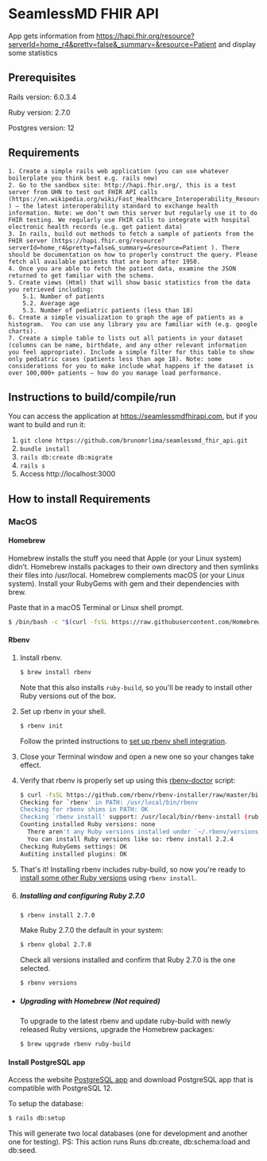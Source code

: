 # SeamlessMD FHIR API

App gets information from https://hapi.fhir.org/resource?serverId=home_r4&pretty=false&_summary=&resource=Patient and 
display some statistics 

## Prerequisites
Rails version: 6.0.3.4

Ruby version: 2.7.0

Postgres version: 12

## Requirements

    1. Create a simple rails web application (you can use whatever boilerplate you think best e.g. rails new)
    2. Go to the sandbox site: http://hapi.fhir.org/, this is a test server from UHN to test out FHIR API calls (https://en.wikipedia.org/wiki/Fast_Healthcare_Interoperability_Resources ) – the latest interoperability standard to exchange health information. Note: we don’t own this server but regularly use it to do FHIR testing. We regularly use FHIR calls to integrate with hospital electronic health records (e.g. get patient data)
    3. In rails, build out methods to fetch a sample of patients from the FHIR server (https://hapi.fhir.org/resource?serverId=home_r4&pretty=false&_summary=&resource=Patient ). There should be documentation on how to properly construct the query. Please fetch all available patients that are born after 1950.
    4. Once you are able to fetch the patient data, examine the JSON returned to get familiar with the schema.
    5. Create views (Html) that will show basic statistics from the data you retrieved including:
        5.1. Number of patients
        5.2. Average age
        5.3. Number of pediatric patients (less than 18)
    6. Create a simple visualization to graph the age of patients as a histogram.  You can use any library you are familiar with (e.g. google charts).
    7. Create a simple table to lists out all patients in your dataset (columns can be name, birthdate, and any other relevant information you feel appropriate). Include a simple filter for this table to show only pediatric cases (patients less than age 18). Note: some considerations for you to make include what happens if the dataset is over 100,000+ patients – how do you manage load performance.

## Instructions to build/compile/run
You can access the application at https://seamlessmdfhirapi.com, but if you want to build and run it:
1. `git clone https://github.com/brunomrlima/seamlessmd_fhir_api.git`
2. `bundle install`
3. `rails db:create db:migrate`
4. `rails s`
5. Access http://localhost:3000 

## How to install Requirements
### MacOS
#### Homebrew
Homebrew installs the stuff you need that Apple (or your Linux system) didn’t.
Homebrew installs packages to their own directory and then symlinks their files into /usr/local.
Homebrew complements macOS (or your Linux system). Install your RubyGems with gem and their dependencies with brew.

Paste that in a macOS Terminal or Linux shell prompt.
```bash
$ /bin/bash -c "$(curl -fsSL https://raw.githubusercontent.com/Homebrew/install/master/install.sh)"
```

#### Rbenv

1. Install rbenv.

    ~~~ sh
    $ brew install rbenv
    ~~~

   Note that this also installs `ruby-build`, so you'll be ready to
   install other Ruby versions out of the box.

2. Set up rbenv in your shell.

    ~~~ sh
    $ rbenv init
    ~~~

   Follow the printed instructions to [set up rbenv shell integration](#how-rbenv-hooks-into-your-shell).

3. Close your Terminal window and open a new one so your changes take
   effect.

4. Verify that rbenv is properly set up using this
   [rbenv-doctor](https://github.com/rbenv/rbenv-installer/blob/master/bin/rbenv-doctor) script:

    ~~~ sh
    $ curl -fsSL https://github.com/rbenv/rbenv-installer/raw/master/bin/rbenv-doctor | bash
    Checking for `rbenv' in PATH: /usr/local/bin/rbenv
    Checking for rbenv shims in PATH: OK
    Checking `rbenv install' support: /usr/local/bin/rbenv-install (ruby-build 20170523)
    Counting installed Ruby versions: none
      There aren't any Ruby versions installed under `~/.rbenv/versions'.
      You can install Ruby versions like so: rbenv install 2.2.4
    Checking RubyGems settings: OK
    Auditing installed plugins: OK
    ~~~

5. That's it! Installing rbenv includes ruby-build, so now you're ready to
   [install some other Ruby versions](#installing-ruby-versions) using
   `rbenv install`.
   
6. ##### Installing and configuring Ruby 2.7.0
   ```bash
   $ rbenv install 2.7.0
   ```
   Make Ruby 2.7.0 the default in your system:
   ```bash
   $ rbenv global 2.7.0
   ```
   Check all versions installed and confirm that Ruby 2.7.0 is the one selected.
   ```bash
   $ rbenv versions
   ``` 
   

   
* ##### Upgrading with Homebrew (Not required)
   
   To upgrade to the latest rbenv and update ruby-build with newly released
   Ruby versions, upgrade the Homebrew packages:
   
   ~~~ sh
   $ brew upgrade rbenv ruby-build
   ~~~


#### Install PostgreSQL app

Access the website [PostgreSQL app](https://postgresapp.com/) and download PostgreSQL app that is compatible with PostgreSQL 12.

To setup the database:

```bash
$ rails db:setup
```

This will generate two local databases (one for development and another one for testing).
PS: This action runs Runs db:create, db:schema:load and db:seed.
